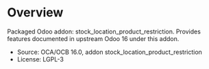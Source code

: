 # Overview

Packaged Odoo addon: stock_location_product_restriction. Provides features documented in upstream Odoo 16 under this addon.

- Source: OCA/OCB 16.0, addon stock_location_product_restriction
- License: LGPL-3
